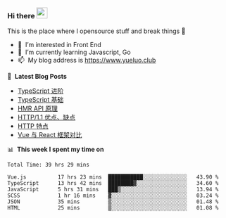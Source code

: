### Hi there <a href="https://www.yueluo.club/"><img src="https://media.giphy.com/media/hvRJCLFzcasrR4ia7z/giphy.gif" width="25px"></a>
This is the place where I opensource stuff and break things :rofl:

- 👀 &nbsp;I’m interested in Front End
- 🌱 &nbsp;I’m currently learning Javascript, Go
- 📫 &nbsp;My blog address is https://www.yueluo.club

📕 &nbsp;**Latest Blog Posts**

<!-- BLOG-POST-LIST:START -->
- [TypeScript 进阶](https://www.yueluo.club/detail?articleId=62940d421b72002733d9c606)
- [TypeScript 基础](https://www.yueluo.club/detail?articleId=628e2de01b72002733d9a4ae)
- [HMR API 原理](https://www.yueluo.club/detail?articleId=628986d265e52c438840ec8b)
- [HTTP/1.1 优点、缺点](https://www.yueluo.club/detail?articleId=62864afb65e52c438840dbd3)
- [HTTP 特点](https://www.yueluo.club/detail?articleId=62838e9765e52c438840ce43)
- [Vue 与 React 框架对比](https://www.yueluo.club/detail?articleId=627fa59f65e52c438840b32c)
<!-- BLOG-POST-LIST:END -->

📊 &nbsp;**This week I spent my time on**

<!--START_SECTION:waka-->

```text
Total Time: 39 hrs 29 mins

Vue.js          17 hrs 23 mins  ███████████░░░░░░░░░░░░░░   43.90 %
TypeScript      13 hrs 42 mins  ████████▓░░░░░░░░░░░░░░░░   34.60 %
JavaScript      5 hrs 31 mins   ███▒░░░░░░░░░░░░░░░░░░░░░   13.94 %
SCSS            1 hr 16 mins    ▓░░░░░░░░░░░░░░░░░░░░░░░░   03.24 %
JSON            35 mins         ▒░░░░░░░░░░░░░░░░░░░░░░░░   01.48 %
HTML            25 mins         ▒░░░░░░░░░░░░░░░░░░░░░░░░   01.08 %
```

<!--END_SECTION:waka-->